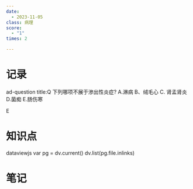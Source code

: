 ```yaml
---
date:
  - 2023-11-05
class: 病理
score:
  - "1"
times: 2

---
```



记录
==
ad-question
title:Q
下列哪项不展于渗出性炎症?
A.淋病
B、绒毛心
C. 肾孟肾炎
D.菌痴
E.肠伤寒



E


知识点
==
dataviewjs
var pg = dv.current()
dv.list(pg.file.inlinks)


笔记
==
